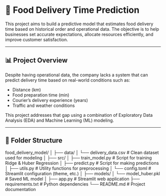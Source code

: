 # 🚚 Food Delivery Time Prediction

This project aims to build a predictive model that estimates food delivery time based on historical order and operational data. The objective is to help businesses set accurate expectations, allocate resources efficiently, and improve customer satisfaction.

---

## 📊 Project Overview

Despite having operational data, the company lacks a system that can predict delivery time based on real-world conditions such as:

- Distance (km)
- Food preparation time (min)
- Courier’s delivery experience (years)
- Traffic and weather conditions

This project addresses that gap using a combination of Exploratory Data Analysis (EDA) and Machine Learning (ML) modeling.

---

## 📁 Folder Structure

food_delivery_model/
│
├── data/
│ └── delivery_data.csv # Clean dataset used for modeling
│
├── src/
│ ├── train_model.py # Script for training Ridge & Huber Regression
│ ├── predict.py # Script for making predictions
│ ├── utils.py # Utility functions for preprocessing
│ └── config.toml # Streamlit configuration (theme, etc.)
│
├── models/
│ └── model_huber.pkl # Saved ML model
│
├── app.py # Streamlit web application
├── requirements.txt # Python dependencies
└── README.md # Project documentation
